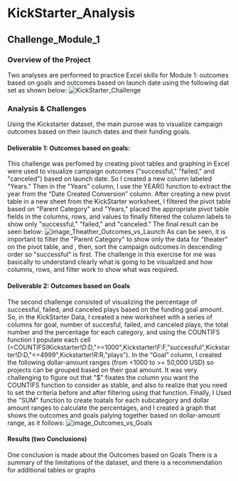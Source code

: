 # KickStarter_Analysis
## Challenge_Module_1
### Overview of the Project
Two analyses are performed to practice Excel skills for Module 1: outcomes based on goals and outcomes based on launch date using the following dat set as shown below:
![KickStarter_Challenge](path/to/KickStater_Challenge.xlxs)
### Analysis & Challenges
Using the Kickstarter dataset, the main purose was to visualize campaign outcomes based on their launch dates and their funding goals. 
#### Deliverable 1: Outcomes based on goals:
This challenge was perfomed by creating pivot tables and graphing in Excel were used to visualize campaign outcomes ("successful," "failed," and "canceled") based on launch date. So I created a new column labeled "Years." Then in the "Years" column, I use the YEAR() function to extract the year from the “Date Created Conversion” column. 
After creating a new pivot table in a new sheet from the KickStarter worksheet, I filtered the pivot table based on "Parent Category" and "Years," placed the appropriate pivot table fields in the columns, rows, and values to finally filtered the column labels to show only "successful," "failed," and "canceled." The final result can be seen below:
![image_Theather_Outcomes_vs_Launch](path/to/image_Theather_Outcomes_vs_Launch.png)
As can be seen, it is important to filter the "Parent Category" to show only the data for "theater" on the pivot table, and , then, sort the campaign outcomes in descending order so "successful" is first.
The challenge in this exercise for me was basically to understand clearly what is going to be visualized and how columns, rows, and filter work to show what was required.
#### Deliverable 2: Outcomes based on Goals
The second challenge consisted of visualizing the percentage of successful, failed, and canceled plays based on the funding goal amount. So, in the KickStarter Data, I created a new worksheet with a series of columns for goal, number of succesful, failed, and canceled plays, the total number and the percentage for each category, and using the COUNTIFS function I populate each cell (=COUNTIFS(Kickstarter!$D:$D,">=1000",Kickstarter!$F:$F,"successful",Kickstarter!$D:$D,"<=4999",Kickstarter!$R:$R,"plays").
In the “Goal” column, I created the following dollar-amount ranges (from <1000 to >= 50,000 USD) so projects can be grouped based on their goal amount.
It was very challenging to figure out that "$" fixates the column you want the COUNTIFS function to consider as stable, and also to realize that you need to set the criteria before and after filtering using that function. Finally, I Used the "SUM" function to create toatals for each subcategory and dollar amount ranges to calculate the percentages, and I created a graph that shows the outcomes and goals palying together based on dollar-amount range, as it follows:
![image_Outcomes_vs_Goals](path/to/image_Outcomes_vs_Goals.png)
#### Results (two Conclusions)
One conclusion is made about the Outcomes based on Goals 
There is a summary of the limitations of the dataset, and there is a recommendation for additional tables or graphs
